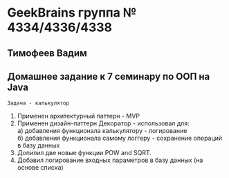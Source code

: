 # GeekBrains группа № 4334/4336/4338 
## Тимофеев Вадим

## Домашнее задание к 7 семинару по ООП на Java

`Задача - калькулятор`  

1. Применен архитектурный паттерн - MVP
2. Применен дизайн-паттерн Декоратор - использовал для:  
а) добавления функционала калькулятору - логирование  
б) добавления функционала самому логгеру - сохранение операций в базу данных  
3. Допилил две новые функции POW and SQRT. 
4. Добавил логирование входных параметров в базу данных (на основе списка)




